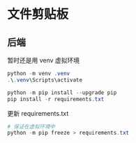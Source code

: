 # 文件剪贴板

## 后端

暂时还是用 venv 虚拟环境

```powershell
python -m venv .venv
.\.venv\Scripts\activate

python -m pip install --upgrade pip
pip install -r requirements.txt
```

更新 requirements.txt

```powershell
# 保证在虚拟环境中
python -m pip freeze > requirements.txt
```
